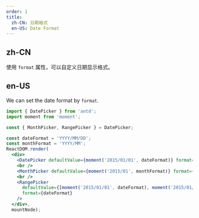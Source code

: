 ```yaml
---
order: 1
title:
  zh-CN: 日期格式
  en-US: Date Format
---
```


## zh-CN

使用 `format` 属性，可以自定义日期显示格式。

## en-US

We can set the date format by `format`.

````jsx
import { DatePicker } from 'antd';
import moment from 'moment';

const { MonthPicker, RangePicker } = DatePicker;

const dateFormat = 'YYYY/MM/DD';
const monthFormat = 'YYYY/MM';
ReactDOM.render(
  <div>
    <DatePicker defaultValue={moment('2015/01/01', dateFormat)} format={dateFormat} />
    <br />
    <MonthPicker defaultValue={moment('2015/01', monthFormat)} format={monthFormat} />
    <br />
    <RangePicker
      defaultValue={[moment('2015/01/01', dateFormat), moment('2015/01/01', dateFormat)]}
      format={dateFormat}
    />
  </div>,
  mountNode);
````
